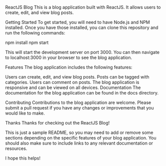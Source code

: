 ReactJS Blog
This is a blog application built with ReactJS. It allows users to create, edit, and view blog posts.

Getting Started
To get started, you will need to have Node.js and NPM installed. Once you have those installed, you can clone this repository and run the following commands:

npm install
npm start

This will start the development server on port 3000. You can then navigate to localhost:3000 in your browser to see the blog application.

Features
The blog application includes the following features:

Users can create, edit, and view blog posts.
Posts can be tagged with categories.
Users can comment on posts.
The blog application is responsive and can be viewed on all devices.
Documentation
The documentation for the blog application can be found in the docs directory.

Contributing
Contributions to the blog application are welcome. Please submit a pull request if you have any changes or improvements that you would like to make.

Thanks
Thanks for checking out the ReactJS Blog!

This is just a sample README, so you may need to add or remove some sections depending on the specific features of your blog application. You should also make sure to include links to any relevant documentation or resources.

I hope this helps!
